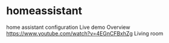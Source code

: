 # homeassistant
home assistant configuration
Live demo
Overview
https://www.youtube.com/watch?v=4EGnCFBxhZg
Living room

